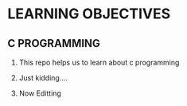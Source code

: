 # LEARNING OBJECTIVES

##   C PROGRAMMING

1. This repo helps us to learn about c programming

2. Just kidding....  

3. Now Editting 
